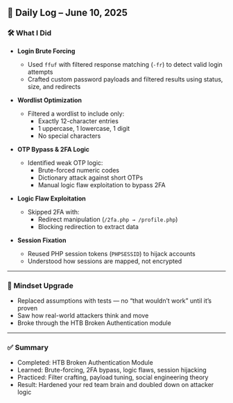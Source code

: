 ## 🧠 Daily Log – June 10, 2025

### 🛠️ What I Did

- **Login Brute Forcing**
  - Used `ffuf` with filtered response matching (`-fr`) to detect valid login attempts
  - Crafted custom password payloads and filtered results using status, size, and redirects

- **Wordlist Optimization**
  - Filtered a wordlist to include only:
    - Exactly 12-character entries
    - 1 uppercase, 1 lowercase, 1 digit
    - No special characters

- **OTP Bypass & 2FA Logic**
  - Identified weak OTP logic:
    - Brute-forced numeric codes
    - Dictionary attack against short OTPs
    - Manual logic flaw exploitation to bypass 2FA

- **Logic Flaw Exploitation**
  - Skipped 2FA with:
    - Redirect manipulation (`/2fa.php → /profile.php`)
    - Blocking redirection to extract data

- **Session Fixation**
  - Reused PHP session tokens (`PHPSESSID`) to hijack accounts
  - Understood how sessions are mapped, not encrypted

---

### 🧠 Mindset Upgrade

- Replaced assumptions with tests — no “that wouldn’t work” until it’s proven
- Saw how real-world attackers think and move
- Broke through the HTB Broken Authentication module

---

### ✅ Summary

- Completed: HTB Broken Authentication Module  
- Learned: Brute-forcing, 2FA bypass, logic flaws, session hijacking  
- Practiced: Filter crafting, payload tuning, social engineering theory  
- Result: Hardened your red team brain and doubled down on attacker logic
